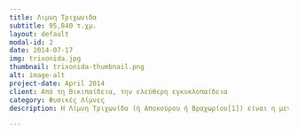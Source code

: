 ```yaml
---
title: Λιμνη Τριχωνιδα
subtitle: 95,840 τ.χμ.
layout: default
modal-id: 2
date: 2014-07-17
img: trixonida.jpg
thumbnail: trixonida-thumbnail.png
alt: image-alt
project-date: April 2014
client: Από τη Βικιπαίδεια, την ελεύθερη εγκυκλοπαίδεια
category: Φυσικές Λίμνες
description: Η Λίμνη Τριχωνίδα (ή Αποκούρου ή Βραχωρίου[1]) είναι η μεγαλύτερη λίμνη της Ελλάδας. Βρίσκεται στον νομό Αιτωλοακαρνανίας, ανατολικά της πόλης του Αγρινίου, μεταξύ των επαρχιών Μεσολογγίου και Τριχωνίδας, νότια του Παναιτωλικού όρους και βόρεια του Αρακύνθου. Εκτείνεται από τα ανατολικά προς τα δυτικά και συνδέεται δυτικά με τη γειτονική λίμνη Λυσιμαχία.

---
```

